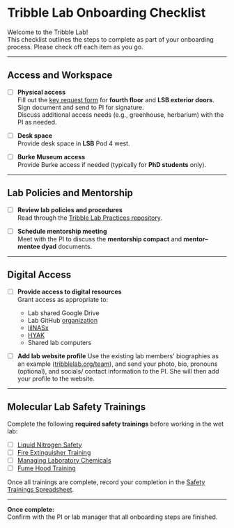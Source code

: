 # Tribble Lab Onboarding Checklist

Welcome to the Tribble Lab!  
This checklist outlines the steps to complete as part of your onboarding process. Please check off each item as you go.

---

## Access and Workspace

- [ ] **Physical access**  
  Fill out the [key request form](https://www.biology.washington.edu/admin-gateway/departmental/key-cardswipe-access) for **fourth floor** and **LSB exterior doors**. Sign document and send to PI for signature.   
  Discuss additional access needs (e.g., greenhouse, herbarium) with the PI as needed.

- [ ] **Desk space**  
  Provide desk space in **LSB** Pod 4 west.

- [ ] **Burke Museum access**  
  Provide Burke access if needed (typically for **PhD students** only).

---

## Lab Policies and Mentorship

- [ ] **Review lab policies and procedures**  
  Read through the [Tribble Lab Practices repository](https://github.com/tribblelab/lab_practices).

- [ ] **Schedule mentorship meeting**  
  Meet with the PI to discuss the **mentorship compact** and **mentor–mentee dyad** documents.

---

## Digital Access

- [ ] **Provide access to digital resources**  
  Grant access as appropriate to:  
  - Lab shared Google Drive
  - Lab GitHub [organization](https://github.com/tribblelab)  
  - [lilNASx](https://github.com/tribblelab/lab_practices/blob/main/server_info.md)  
  - [HYAK](https://hyak.uw.edu/docs/)
  - Shared lab computers

- [ ] **Add lab website profile**
  Use the existing lab members' biographies as an example ([tribblelab.org/team](https://tribblelab.org/team)), and send your photo, bio, pronouns (optional), and socials/ contact information to the PI. She will then add your profile to the website. 

---

## Molecular Lab Safety Trainings

Complete the following **required safety trainings** before working in the wet lab:

- [ ] [Liquid Nitrogen Safety](https://www.ehs.washington.edu/training/liquid-nitrogen-safety-online)  
- [ ] [Fire Extinguisher Training](https://www.ehs.washington.edu/training/fire-extinguisher-training-online)  
- [ ] [Managing Laboratory Chemicals](https://www.ehs.washington.edu/training/managing-laboratory-chemicals-online)  
- [ ] [Fume Hood Training](https://www.ehs.washington.edu/training/fume-hood-training-online)

Once all trainings are complete, record your completion in the [Safety Trainings Spreadsheet](https://urldefense.com/v3/__https://docs.google.com/spreadsheets/d/1BtiMnVqTWQKF9rYF_aulB1vvZxq-NE3c0_LEdKh-x2Y/edit?usp=sharing__;!!K-Hz7m0Vt54!k9WFPTDmiu90a9z_AUDf5tvNnpFIb9Iyq8R-SBdWregKi-PGcVRdTUHOIku3QubhW2XEZ80WrmNn55lFY6pKVaYtv4g$).

---

**Once complete:**  
Confirm with the PI or lab manager that all onboarding steps are finished.
